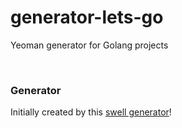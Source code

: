 # generator-lets-go
Yeoman generator for Golang projects 

<br />

### Generator
Initially created by this [swell generator][parent-generator-url]!


[parent-generator-url]: https://github.com/swellaby/generator-swell